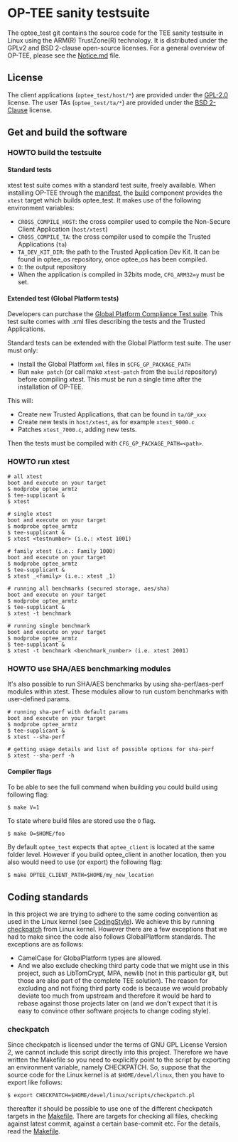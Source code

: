 # OP-TEE sanity testsuite
The optee_test git contains the source code for the TEE sanity
testsuite in Linux using the ARM(R) TrustZone(R) technology.
It is distributed under the GPLv2 and BSD 2-clause open-source
licenses.
For a general overview of OP-TEE, please see the
[Notice.md](Notice.md) file.

## License
The client applications (`optee_test/host/*`) are provided under the
[GPL-2.0](http://opensource.org/licenses/GPL-2.0) license.
The user TAs (`optee_test/ta/*`) are provided under the
[BSD 2-Clause](http://opensource.org/licenses/BSD-2-Clause) license.


## Get and build the software

### HOWTO build the testsuite
#### Standard tests
xtest test suite comes with a standard test suite,
freely available. When installing OP-TEE through the
[manifest](https://github.com/OP-TEE/optee_os/blob/master/README.md#6-repo-manifests),
the [build](https://github.com/OP-TEE/build)
component provides the `xtest` target which builds optee_test.
It makes use of the following environment variables:
* `CROSS_COMPILE_HOST`: the cross compiler used to compile the
  Non-Secure Client Application (`host/xtest`)
* `CROSS_COMPILE_TA`: the cross compiler used to compile the
  Trusted Applications (`ta`)
* `TA_DEV_KIT_DIR`: the path to the Trusted Application Dev Kit.
  It can be found in optee_os repository, once optee_os has been compiled.
* `O`: the output repository
* When the application is compiled in 32bits mode,
  `CFG_ARM32=y` must be set.


#### Extended test (Global Platform tests)
Developers can purchase the
[Global Platform Compliance Test suite](https://www.globalplatform.org/store.asp).
This test suite comes with .xml files describing the tests and
the Trusted Applications.

Standard tests can be extended with the Global Platform test suite.
The user must only:
* Install the Global Platform `xml` files in `$CFG_GP_PACKAGE_PATH`
* Run `make patch` (or call make `xtest-patch` from the `build` repository)
  before compiling xtest. This must be run a single time after the installation
  of OP-TEE.

This will:
* Create new Trusted Applications, that can be found in `ta/GP_xxx`
* Create new tests in `host/xtest`, as for example `xtest_9000.c`
* Patches `xtest_7000.c`, adding new tests.

Then the tests must be compiled with `CFG_GP_PACKAGE_PATH=<path>`.


### HOWTO run xtest

	# all xtest
	boot and execute on your target
	$ modprobe optee_armtz
	$ tee-supplicant &
	$ xtest

	# single xtest
	boot and execute on your target
	$ modprobe optee_armtz
	$ tee-supplicant &
	$ xtest <testnumber> (i.e.: xtest 1001)

	# family xtest (i.e.: Family 1000)
	boot and execute on your target
	$ modprobe optee_armtz
	$ tee-supplicant &
	$ xtest _<family> (i.e.: xtest _1)

	# running all benchmarks (secured storage, aes/sha)
	boot and execute on your target
	$ modprobe optee_armtz
	$ tee-supplicant &
	$ xtest -t benchmark

	# running single benchmark
	boot and execute on your target
	$ modprobe optee_armtz
	$ tee-supplicant &
	$ xtest -t benchmark <benchmark_number> (i.e. xtest 2001)

### HOWTO use SHA/AES benchmarking modules
It's also possible to run SHA/AES benchmarks by using sha-perf/aes-perf modules
within xtest. These modules allow to run custom benchmarks with user-defined 
params.

	# running sha-perf with default params
	boot and execute on your target
	$ modprobe optee_armtz
	$ tee-supplicant &
	$ xtest --sha-perf

	# getting usage details and list of possible options for sha-perf
	$ xtest --sha-perf -h

#### Compiler flags
To be able to see the full command when building you could build using following
flag:

`$ make V=1`

To state where build files are stored use the `O` flag.

`$ make O=$HOME/foo`

By default `optee_test` expects that `optee_client` is located at the same
folder level. However if you build optee_client in another location, then you
also would need to use (or export) the following flag:

`$ make OPTEE_CLIENT_PATH=$HOME/my_new_location`

## Coding standards
In this project we are trying to adhere to the same coding convention as used in
the Linux kernel (see
[CodingStyle](https://www.kernel.org/doc/Documentation/CodingStyle)). We achieve this by running
[checkpatch](http://git.kernel.org/cgit/linux/kernel/git/torvalds/linux.git/tree/scripts/checkpatch.pl) from Linux kernel.
However there are a few exceptions that we had to make since the code also
follows GlobalPlatform standards. The exceptions are as follows:

- CamelCase for GlobalPlatform types are allowed.
- And we also exclude checking third party code that we might use in this
  project, such as LibTomCrypt, MPA, newlib (not in this particular git, but
  those are also part of the complete TEE solution). The reason for excluding
  and not fixing third party code is because we would probably deviate too much
  from upstream and therefore it would be hard to rebase against those projects
  later on (and we don't expect that it is easy to convince other software
  projects to change coding style).

### checkpatch
Since checkpatch is licensed under the terms of GNU GPL License Version 2, we
cannot include this script directly into this project. Therefore we have
written the Makefile so you need to explicitly point to the script by exporting
an environment variable, namely CHECKPATCH. So, suppose that the source code for
the Linux kernel is at `$HOME/devel/linux`, then you have to export like follows:

	$ export CHECKPATCH=$HOME/devel/linux/scripts/checkpatch.pl
thereafter it should be possible to use one of the different checkpatch targets
in the [Makefile](Makefile). There are targets for checking all files, checking
against latest commit, against a certain base-commit etc. For the details, read
the [Makefile](Makefile).
